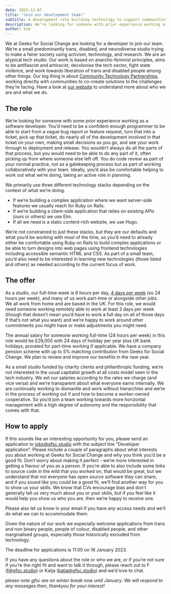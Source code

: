 ```yaml
---
date: 2022-12-07
title: "Join our development team!"
subtitle: A development role building technology to support communities
description: We’re looking for someone with prior experience working as a software developer to collaborate with our design team and community groups, co-creating solutions to the challenges they face.
author: kim
---
```


We at Geeks for Social Change are looking for a developer to join our team. We’re a small predominantly trans, disabled, and neurodiverse studio trying to make a fairer society using activism, technology, and research. We are an atypical tech studio. Our work is based on anarcho-feminist principles, aims to be antifascist and antiracist, decolonise the tech sector, fight state violence, and work towards liberation of trans and disabled people among other things. Our big thing is about [Community Technology Partnerships](/blog/2022/national-network-community-technology-partnerships), working directly with communities to co-create solutions to the challenges they’re facing. Have a look at [our website](https://gfsc.studio/) to understand more about who we are and what we do.

## The role

We’re looking for someone with some prior experience working as a software developer. You’d need to be a confident enough programmer to be able to start from a vague bug report or feature request, turn that into a ticket, pick up that ticket, do nearly all of the development involved in that ticket on your own, making small decisions as you go, and see your work through to deployment and release. You wouldn’t always do all the parts of that process, but you would need to be able to do any part of it, often picking up from where someone else left off. You do code review as part of your normal practice, not as a gatekeeping process but as part of working collaboratively with your team. Ideally, you’d also be comfortable helping to work out what we’re doing, taking an active role in planning.

We primarily use three different technology stacks depending on the context of what we’re doing.

- If we’re building a complex application where we want server-side features we usually reach for Ruby on Rails.
- If we’re building a client-side application that relies on existing APIs (ours or others) we use Elm.
- If all we need is a static content-rich website, we use Hugo.

We’re not constrained to just these stacks, but they are our defaults and what you’d be working with most of the time, so you’d need to already either be comfortable using Ruby on Rails to build complex applications or be able to turn designs into web pages using frontend technologies including accessible semantic HTML and CSS. As part of a small team, you’d also need to be interested in learning new technologies (those listed and others) as needed according to the current focus of work.

## The offer

As a studio, our full-time week is 6 hours per day, [4 days per week](https://www.4dayweek.co.uk/) (so 24 hours per week), and many of us work part-time or alongside other jobs. We all work from home and are based in the UK. For this role, we would need someone working remotely able to work at least 3 days per week (though that doesn’t mean you’d have to work a full day on all of those days if that’s not what you want) and we’re happy to work around other commitments you might have or make adjustments you might need.

The annual salary for someone working full-time (24 hours per week) in this role would be £28,000 with 24 days of holiday per year plus UK bank holidays, prorated for part-time working if applicable. We have a company pension scheme with up to 5% matching contribution from Geeks for Social Change. We plan to review and improve our benefits in the new year.

As a small studio funded by charity clients and philanthropic funding, we’re not interested in the usual capitalist growth at all costs model seen in the tech industry. We set our salaries according to the rates we charge (and vice versa) and we’re transparent about what everyone earns internally. We are continually working to dismantle and work without hierarchies and we’re in the process of working out if and how to become a worker-owned cooperative. So you’d join a team working towards more horizontal management with a high degree of autonomy and the responsibility that comes with that.

## How to apply

If this sounds like an interesting opportunity for you, please send an application to jobs@gfsc.studio with the subject line “Developer application”. Please include a couple of paragraphs about what interests you about working at Geeks for Social Change and why you think you’d be a good fit. Don’t worry about making it perfect - we’re more interested in getting a flavour of you as a person. If you’re able to also include some links to source code in the wild that you worked on, that would be great, but we understand that not everyone has open source software they can share, and if you sound like you could be a good fit, we’ll find another way for you to show us your skills. We know that CVs encourage bias and don’t generally tell us very much about you or your skills, but if you feel like it would help you show us who you are, then we’re happy to receive one.

Please also let us know in your email if you have any access needs and we’ll do what we can to accommodate them.

Given the nature of our work we especially welcome applications from trans and non binary people, people of colour, disabled people, and other marginalised groups, especially those historically excluded from technology.

The deadline for applications is 11:00 on 16 January 2023.

If you have any questions about the role or who we are, or if you’re not sure if you’re the right fit and want to talk it through, please reach out to F (f@gfsc.studio) or Katja (katja@gfsc.studio) and we’d love to chat.

_please note gfsc are on winter break now until January. We will respond to any messages then, thankyou for your interest!_
